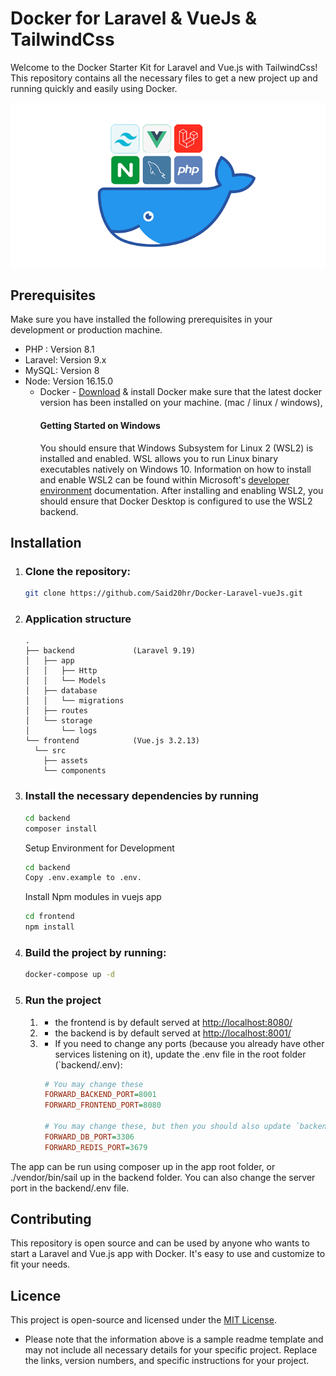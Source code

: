 # Docker for Laravel & VueJs & TailwindCss
Welcome to the Docker Starter Kit for Laravel and Vue.js with TailwindCss! This repository contains all the necessary files to get a new project up and running quickly and easily using Docker.
  
<img src="img.png" alt="img"> 

## Prerequisites
Make sure you have installed the following prerequisites in your development or production machine.
- PHP : Version 8.1
- Laravel: Version 9.x
- MySQL: Version 8
- Node: Version 16.15.0
  - Docker - <a href="https://docs.docker.com/get-docker/"> Download</a> & install Docker make sure that the latest docker version has been installed on your machine.  (mac / linux / windows),
    #### Getting Started on Windows
    You should ensure that Windows Subsystem for Linux 2 (WSL2) is installed and enabled. WSL allows you to run Linux binary executables natively on Windows 10. Information on how to install and enable WSL2 can be found within Microsoft's <a href="https://learn.microsoft.com/en-us/windows/wsl/install"> developer environment</a>  documentation. After installing and enabling WSL2,
    you should ensure that Docker Desktop is configured to use the WSL2 backend.
## Installation
1. ### Clone the repository:
    ```bash
    git clone https://github.com/Said20hr/Docker-Laravel-vueJs.git
    ```
2. ### Application structure
   
    ```
    .
    ├── backend             (Laravel 9.19)
    │   ├── app
    │   │   ├── Http
    │   │   └── Models
    │   ├── database
    │   │   └── migrations
    │   ├── routes
    │   └── storage
    │       └── logs
    └── frontend            (Vue.js 3.2.13)
      └── src
        ├── assets
        └── components
    ```

3. ### Install the necessary dependencies by running

    ```bash
   cd backend
   composer install
    ```
   Setup Environment for Development
    ```bash
   cd backend
   Copy .env.example to .env.
    ```
   Install Npm modules in vuejs app
    ```bash
   cd frontend
   npm install
    ```

4. ### Build the project by running:
    ```bash
    docker-compose up -d
    ```
5. ### Run the project

    1. - the frontend is by default served at [http://localhost:8080/](http://localhost:8080/)
    2. - the backend is by default served at [http://localhost:8001/](http://localhost:8001/)
    3. - If you need to change any ports (because you already have other services listening on it),
      update the .env file in the root folder (`backend/.env):

       ``` ini
        # You may change these
        FORWARD_BACKEND_PORT=8001
        FORWARD_FRONTEND_PORT=8080
       
        # You may change these, but then you should also update `backend/.env`
        FORWARD_DB_PORT=3306
        FORWARD_REDIS_PORT=3679
       ```

The app can be run using composer up in the app root folder, or ./vendor/bin/sail up in the backend folder. 
You can also change the server port in the backend/.env file.

## Contributing
This repository is open source and can be used by anyone who wants to start a Laravel and Vue.js app with Docker.
It's easy to use and customize to fit your needs.

## Licence
This project is open-source and licensed under the <a href="License.txt">MIT License</a>.
* Please note that the information above is a sample readme template and may not include all necessary details for your specific project. Replace the links, version numbers, and specific instructions for your project.


